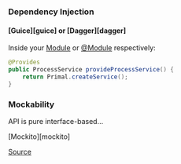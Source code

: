 ### Dependency Injection

#### [Guice][guice] or [Dagger][dagger]

Inside your [Module](http://google-guice.googlecode.com/git/javadoc/com/google/inject/Module.html) or
[@Module](http://square.github.io/dagger/javadoc/dagger/Module.html) respectively:

```java
@Provides
public ProcessService provideProcessService() {
    return Primal.createService();
}
```

### Mockability
API is pure interface-based...

[Mockito][mockito]

[Source](../blob/master/src/spec/java/org/whiskeysierra/process/Mockability.java)
